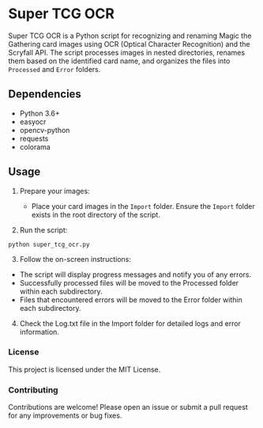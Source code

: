 # Super TCG OCR

Super TCG OCR is a Python script for recognizing and renaming Magic the Gathering card images using OCR (Optical Character Recognition) and the Scryfall API. The script processes images in nested directories, renames them based on the identified card name, and organizes the files into `Processed` and `Error` folders.

## Dependencies

- Python 3.6+
- easyocr
- opencv-python
- requests
- colorama

## Usage

1. Prepare your images:
   - Place your card images in the `Import` folder. Ensure the `Import` folder exists in the root directory of the script.

2. Run the script:

`python super_tcg_ocr.py`

3. Follow the on-screen instructions:

- The script will display progress messages and notify you of any errors.
- Successfully processed files will be moved to the Processed folder within each subdirectory.
- Files that encountered errors will be moved to the Error folder within each subdirectory.

4. Check the Log.txt file in the Import folder for detailed logs and error information.

### License
This project is licensed under the MIT License.

### Contributing
Contributions are welcome! Please open an issue or submit a pull request for any improvements or bug fixes.

